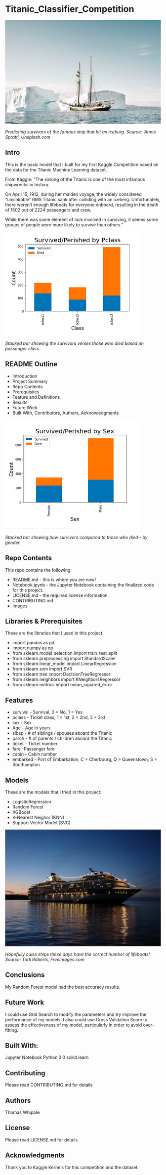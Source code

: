# Titanic_Classifier_Competition


![](https://raw.githubusercontent.com/twhipple/Titanic_Classifier_Competition/main/Images/annie-spratt-r0vBUseBuYQ-unsplash.jpg)

*Predicting survivors of the famous ship that hit an iceburg. Source: 'Annie Spratt', Unsplash.com*


## Intro
This is the basic model that I built for my first Kaggle Competition based on the data for the Titanic Machine Learning dataset.

From Kaggle:
"The sinking of the Titanic is one of the most infamous shipwrecks in history.

On April 15, 1912, during her maiden voyage, the widely considered “unsinkable” RMS Titanic sank after colliding with an iceberg. Unfortunately, there weren’t enough lifeboats for everyone onboard, resulting in the death of 1502 out of 2224 passengers and crew.

While there was some element of luck involved in surviving, it seems some groups of people were more likely to survive than others."


![](https://raw.githubusercontent.com/twhipple/Titanic_Classifier_Competition/main/Images/SurvivedPclass.png)

*Stacked bar showing the survivors verses those who died based on passenger class.*


## README Outline
* Introduction 
* Project Summary
* Repo Contents
* Prerequisites
* Feature and Definitions
* Results
* Future Work
* Built With, Contributors, Authors, Acknowledgments


![](https://raw.githubusercontent.com/twhipple/Titanic_Classifier_Competition/main/Images/SurvivedSex.png)

*Stacked bar showing how survivors compared to those who died - by gender.*


## Repo Contents
This repo contains the following:
* README.md - this is where you are now!
* Notebook.ipynb - the Jupyter Notebook containing the finalized code for this project.
* LICENSE.md - the required license information.
* CONTRIBUTING.md 
* Images


## Libraries & Prerequisites
These are the libraries that I used in this project.
* import pandas as pd
* import numpy as np
* from sklearn.model_selection import train_test_split
* from sklearn.preprocessing import StandardScaler
* from sklearn.linear_model import LinearRegression
* from  sklearn.svm import SVR
* from sklearn.tree import DecisionTreeRegressor
* from sklearn.neighbors import KNeighborsRegressor
* from sklearn.metrics import mean_squared_error


## Features

* survival - Survival, 0 = No, 1 = Yes
* pclass - Ticket class, 1 = 1st, 2 = 2nd, 3 = 3rd
* sex - Sex
* Age - Age in years
* sibsp - # of siblings / spouses aboard the Titanic
* parch - # of parents / children aboard the Titanic
* ticket - Ticket number
* fare -Passenger fare
* cabin - Cabin number
* embarked - Port of Embarkation, C = Cherbourg, Q = Queenstown, S = Southampton


## Models
These are the models that I tried in this project:
* LogisticRegression
* Random Forest
* XGBoost
* K-Nearest Neighor (KNN)
* Support Vector Model (SVC)


![](https://raw.githubusercontent.com/twhipple/Titanic_Classifier_Competition/main/Images/cruise-ship-torli_roberts.jpg)

*Hopefully cuise ships these days have the correct number of lifeboats! Source: Torli Roberts, Freeimages.com*


## Conclusions
My Random Forest model had the best accuracy results. 


## Future Work
I could use Grid Search to modify the parameters and try improve the performance of my models. I also could use Cross Validation Score to assess the effectiveness of my model, particularly in order to avoid over-fitting.


## Built With:
Jupyter Notebook
Python 3.0
scikit.learn

## Contributing
Please read CONTRIBUTING.md for details

## Authors
Thomas Whipple

## License
Please read LICENSE.md for details

## Acknowledgments
Thank you to Kaggle Kernels for this competition and the dataset.
